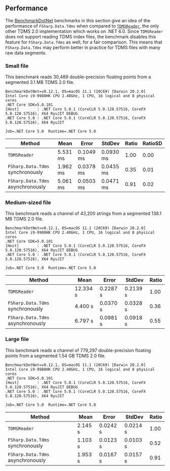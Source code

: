 ## Performance

The [BenchmarkDotNet](https://benchmarkdotnet.org) benchmarks in this section give an idea of the performance of `FSharp.Data.Tdms` when compared to [`TDMSReader`](https://github.com/mikeobrien/TDMSReader), the only other TDMS 2.0 implementation which works on .NET 6.0.
Since `TDMSReader` does not support reading TDMS index files, the benchmark disables this feature for `FSharp.Data.Tdms` as well, for a fair comparison.
This means that `FSharp.Data.Tdms` may perform better in practice for TDMS files with many raw data segments.

### Small file

This benchmark reads 30,489 double-precision floating points from a segmented 3.1 MB TDMS 2.0 file.

```
BenchmarkDotNet=v0.12.1, OS=macOS 11.1 (20C69) [Darwin 20.2.0]
Intel Core i9-9980HK CPU 2.40GHz, 1 CPU, 16 logical and 8 physical cores
.NET Core SDK=5.0.101
[Host]        : .NET Core 5.0.1 (CoreCLR 5.0.120.57516, CoreFX 5.0.120.57516), X64 RyuJIT DEBUG
.NET Core 5.0 : .NET Core 5.0.1 (CoreCLR 5.0.120.57516, CoreFX 5.0.120.57516), X64 RyuJIT

Job=.NET Core 5.0  Runtime=.NET Core 5.0
```

| Method |     Mean |     Error |    StdDev | Ratio | RatioSD |
|--------|----------|-----------|-----------|-------|---------|
|          `TDMSReader` | 5.531 ms | 0.1049 ms | 0.0930 ms |  1.00 |    0.00 |
|      `FSharp.Data.Tdms` synchronously | 1.962 ms | 0.0378 ms | 0.0435 ms |  0.35 |    0.01 |
| `FSharp.Data.Tdms` asynchronously  | 5.061 ms | 0.0503 ms | 0.0471 ms |  0.91 |    0.02 |

### Medium-sized file

This benchmark reads a channel of 43,200 strings from a segmented 138.1 MB TDMS 2.0 file.

```
BenchmarkDotNet=v0.12.1, OS=macOS 11.1 (20C69) [Darwin 20.2.0]
Intel Core i9-9980HK CPU 2.40GHz, 1 CPU, 16 logical and 8 physical cores
.NET Core SDK=5.0.101
[Host]        : .NET Core 5.0.1 (CoreCLR 5.0.120.57516, CoreFX 5.0.120.57516), X64 RyuJIT DEBUG
.NET Core 5.0 : .NET Core 5.0.1 (CoreCLR 5.0.120.57516, CoreFX 5.0.120.57516), X64 RyuJIT

Job=.NET Core 5.0  Runtime=.NET Core 5.0
```
| Method |     Mean |    Error |   StdDev | Ratio |
|--------|----------|----------|----------|------|
|          `TDMSReader` | 12.334 s | 0.2287 s | 0.2139 s | 1.00 |
|      `FSharp.Data.Tdms` synchronously |  4.400 s | 0.0370 s | 0.0328 s | 0.36 |
| `FSharp.Data.Tdms` asynchronously |  6.797 s | 0.0981 s | 0.0918 s | 0.55 |

### Large file

This benchmark reads a channel of 779,297 double-precision floating points from a segmented 1.54 GB TDMS 2.0 file.

```
BenchmarkDotNet=v0.12.1, OS=macOS 11.1 (20C69) [Darwin 20.2.0]
Intel Core i9-9980HK CPU 2.40GHz, 1 CPU, 16 logical and 8 physical cores
.NET Core SDK=5.0.101
[Host]        : .NET Core 5.0.1 (CoreCLR 5.0.120.57516, CoreFX 5.0.120.57516), X64 RyuJIT DEBUG
.NET Core 5.0 : .NET Core 5.0.1 (CoreCLR 5.0.120.57516, CoreFX 5.0.120.57516), X64 RyuJIT

Job=.NET Core 5.0  Runtime=.NET Core 5.0
```
| Method |    Mean |    Error |   StdDev | Ratio |
|--------|---------|----------|----------|-------|
|          `TDMSReader` | 2.145 s | 0.0242 s | 0.0214 s |  1.00 |
|      `FSharp.Data.Tdms` synchronously | 1.103 s | 0.0123 s | 0.0103 s |  0.52 |
| `FSharp.Data.Tdms` asynchronously | 1.953 s | 0.0167 s | 0.0157 s |  0.91 |
